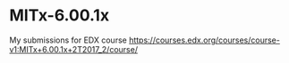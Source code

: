 # MITx-6.00.1x

My submissions for EDX course https://courses.edx.org/courses/course-v1:MITx+6.00.1x+2T2017_2/course/
